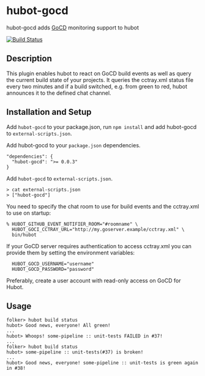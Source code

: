 
# hubot-gocd

hubot-gocd adds [GoCD](http://www.thoughtworks.com/products/go-continuous-delivery) monitoring support to hubot

[![Build Status](https://travis-ci.org/fbernitt/hubot-gocd.png?branch=master)](https://travis-ci.org/fbernitt/hubot-gocd)

## Description

This plugin enables hubot to react on GoCD build events as well as query the current build state of your projects.
It queries the cctray.xml status file every two minutes and if a build switched, e.g. from green to red, hubot announces it
to the defined chat channel.

## Installation and Setup

Add `hubot-gocd` to your package.json, run `npm install` and add hubot-gocd to `external-scripts.json`.

Add hubot-gocd to your `package.json` dependencies.

```
"dependencies": {
  "hubot-gocd": ">= 0.0.3"
}
```

Add `hubot-gocd` to `external-scripts.json`.

```
> cat external-scripts.json
> ["hubot-gocd"]
```

You need to specify the chat room to use for build events and the cctray.xml to use on startup:

    % HUBOT_GITHUB_EVENT_NOTIFIER_ROOM="#roomname" \
      HUBOT_GOCI_CCTRAY_URL="http://my.goserver.example/cctray.xml" \
      bin/hubot

If your GoCD server requires authentication to access cctray.xml you can provide them by setting the environment variables:

      HUBOT_GOCD_USERNAME="username"
      HUBOT_GOCD_PASSWORD="password"

Preferably, create a user account with read-only access on GoCD for Hubot.

## Usage

```
folker> hubot build status
hubot> Good news, everyone! All green!
...
hubot> Whoops! some-pipeline :: unit-tests FAILED in #37!
...
folker> hubot build status
hubot> some-pipeline :: unit-tests(#37) is broken!
...
hubot> Good news, everyone! some-pipeline :: unit-tests is green again in #38!
```
